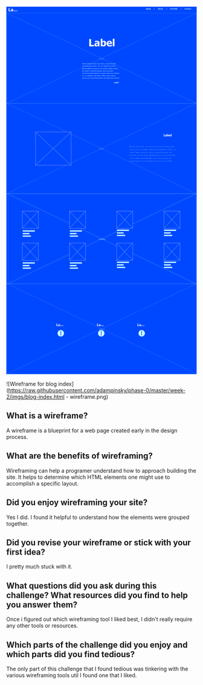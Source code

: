 ![Wireframe of personal website](https://raw.githubusercontent.com/adampinsky/phase-0/master/week-2/imgs/wireframe-index.png)

![Wireframe for blog index](https://raw.githubusercontent.com/adampinsky/phase-0/master/week-2/imgs/blog-index.html - wireframe.png)


What is a wireframe?
---
A wireframe is a blueprint for a web page created early in the design process. 

What are the benefits of wireframing?
---
Wireframing can help a programer understand how to approach building the site. It helps to determine which HTML elements one might use to accomplish a specific layout.

Did you enjoy wireframing your site?
---
Yes I did. I found it helpful to understand how the elements were grouped together.

Did you revise your wireframe or stick with your first idea?
---
I pretty much stuck with it.

What questions did you ask during this challenge? What resources did you 
find to help you answer them?
---
Once i figured out which wireframing tool I liked best, I didn't really  require any other tools or resources.

Which parts of the challenge did you enjoy and which parts did you find tedious?
---
The only part of this challenge that I found tedious was tinkering with the various wireframing tools util I found one that I liked.